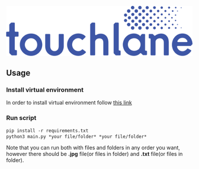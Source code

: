 ![LOGO](https://github.com/touchlane/NetapixTools/blob/master/Assets/logo.svg)

## Usage

### Install virtual environment

In order to install virtual environment follow [this link](https://github.com/touchlane/NetapixTools/blob/docs/virtualEnvironmentGuide.md)

### Run script

```
pip install -r requirements.txt
python3 main.py *your file/folder* *your file/folder*
```

Note that you can run both with files and folders in any order you want, however there should be **.jpg** file(or files in folder) and **.txt** file(or files in folder).
